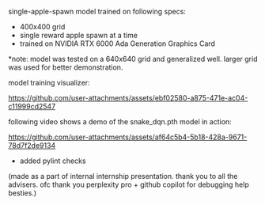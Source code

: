 single-apple-spawn model trained on following specs:
- 400x400 grid
- single reward apple spawn at a time
- trained on NVIDIA RTX 6000 Ada Generation Graphics Card 

*note: model was tested on a 640x640 grid and generalized well. larger grid was used for better demonstration.

model training visualizer:



https://github.com/user-attachments/assets/ebf02580-a875-471e-ac04-c11999cd2547




following video shows a demo of the snake_dqn.pth model in action:

https://github.com/user-attachments/assets/af64c5b4-5b18-428a-9671-78d7f2de9134


- added pylint checks

(made as a part of internal internship presentation. thank you to all the advisers. ofc thank you perplexity pro + github copilot for debugging help besties.)
